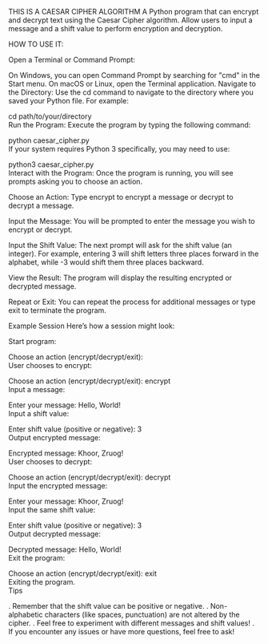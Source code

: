THIS IS A CAESAR CIPHER ALGORITHM
A Python program that can encrypt and decrypt text using the Caesar Cipher algorithm. Allow users to input a message and a shift value to perform encryption and decryption.

HOW TO USE IT:

Open a Terminal or Command Prompt:

On Windows, you can open Command Prompt by searching for "cmd" in the Start menu.
On macOS or Linux, open the Terminal application.
Navigate to the Directory:
Use the cd command to navigate to the directory where you saved your Python file. For example:

cd path/to/your/directory  
Run the Program:
Execute the program by typing the following command:

python caesar_cipher.py  
If your system requires Python 3 specifically, you may need to use:

python3 caesar_cipher.py  
Interact with the Program:
Once the program is running, you will see prompts asking you to choose an action.

Choose an Action:
Type encrypt to encrypt a message or decrypt to decrypt a message.

Input the Message:
You will be prompted to enter the message you wish to encrypt or decrypt.

Input the Shift Value:
The next prompt will ask for the shift value (an integer). For example, entering 3 will shift letters three places forward in the alphabet, while -3 would shift them three places backward.

View the Result:
The program will display the resulting encrypted or decrypted message.

Repeat or Exit:
You can repeat the process for additional messages or type exit to terminate the program.

Example Session
Here’s how a session might look:

Start program:

Choose an action (encrypt/decrypt/exit):  
User chooses to encrypt:

Choose an action (encrypt/decrypt/exit): encrypt  
Input a message:

Enter your message: Hello, World!  
Input a shift value:

Enter shift value (positive or negative): 3  
Output encrypted message:

Encrypted message: Khoor, Zruog!  
User chooses to decrypt:

Choose an action (encrypt/decrypt/exit): decrypt  
Input the encrypted message:

Enter your message: Khoor, Zruog!  
Input the same shift value:

Enter shift value (positive or negative): 3  
Output decrypted message:

Decrypted message: Hello, World!  
Exit the program:

Choose an action (encrypt/decrypt/exit): exit  
Exiting the program.  
Tips

. Remember that the shift value can be positive or negative.
. Non-alphabetic characters (like spaces, punctuation) are not altered by the cipher.
. Feel free to experiment with different messages and shift values!
. If you encounter any issues or have more questions, feel free to ask!
